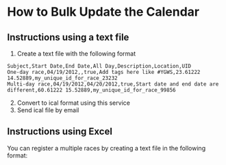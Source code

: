 # How to Bulk Update the Calendar

## Instructions using a text file
1. Create a text file with the following format 
```
Subject,Start Date,End Date,All Day,Description,Location,UID
One-day race,04/19/2012,,true,Add tags here like #YGWS,23.61222 14.52889,my_unique_id_for_race_23232
Multi-day race,04/19/2012,04/20/2012,true,Start date and end date are different,60.61222 15.52889,my_unique_id_for_race_99856
```
2. Convert to ical format using this service
1. Send ical file by email

## Instructions using Excel
You can register a multiple races by creating a text file in the following format:

